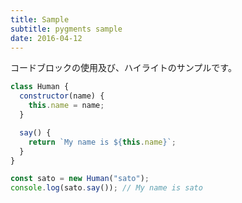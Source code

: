 ```yaml
---
title: Sample
subtitle: pygments sample
date: 2016-04-12
---
```


コードブロックの使用及び、ハイライトのサンプルです。

<!--more-->

```js
class Human {
  constructor(name) {
    this.name = name;
  }

  say() {
    return `My name is ${this.name}`;
  }
}

const sato = new Human("sato");
console.log(sato.say()); // My name is sato
```
